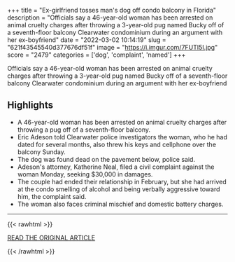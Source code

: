 +++
title = "Ex-girlfriend tosses man's dog off condo balcony in Florida"
description = "Officials say a 46-year-old woman has been arrested on animal cruelty charges after throwing a 3-year-old pug named Bucky off of a seventh-floor balcony Clearwater condominium during an argument with her ex-boyfriend"
date = "2022-03-02 10:14:19"
slug = "621f43545540d377676df51f"
image = "https://i.imgur.com/7FUTI5I.jpg"
score = "2479"
categories = ['dog', 'complaint', 'named']
+++

Officials say a 46-year-old woman has been arrested on animal cruelty charges after throwing a 3-year-old pug named Bucky off of a seventh-floor balcony Clearwater condominium during an argument with her ex-boyfriend

## Highlights

- A 46-year-old woman has been arrested on animal cruelty charges after throwing a pug off of a seventh-floor balcony.
- Eric Adeson told Clearwater police investigators the woman, who he had dated for several months, also threw his keys and cellphone over the balcony Sunday.
- The dog was found dead on the pavement below, police said.
- Adeson's attorney, Katherine Neal, filed a civil complaint against the woman Monday, seeking $30,000 in damages.
- The couple had ended their relationship in February, but she had arrived at the condo smelling of alcohol and being verbally aggressive toward him, the complaint said.
- The woman also faces criminal mischief and domestic battery charges.

---

{{< rawhtml >}}
  <p class="article-category">
    <a target="_blank" href="https://abcnews.go.com/US/wireStory/girlfriend-tosses-mans-dog-off-condo-balcony-florida-83179230">READ THE ORIGINAL ARTICLE</a>
  </p>
{{< /rawhtml >}}
